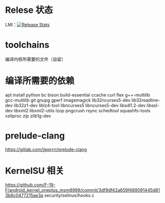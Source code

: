 # Relese 状态
LMI：[![Release Stats](https://github-release.dibin94.eu.org/badge.svg)](https://github-release.dibin94.eu.org/?user=dibin666&repo=kernel_xiaomi_lmi-ksu)

# toolchains
编译内核所需要的文件（自留）

# 编译所需要的依赖
apt install python bc bison build-essential ccache curl flex g++-multilib gcc-multilib git gnupg gperf imagemagick lib32ncurses5-dev lib32readline-dev lib32z1-dev liblz4-tool libncurses5 libncurses5-dev libsdl1.2-dev libssl-dev libxml2 libxml2-utils lzop pngcrush rsync schedtool squashfs-tools xsltproc zip zlib1g-dev

# prelude-clang
https://gitlab.com/jjpprrrr/prelude-clang

# KernelSU 相关
https://github.com/F-19-F/android_kernel_oneplus_msm8998/commit/3df9df42a659f489091445d813b8c0477215ae3a  security/selinux/hooks.c
